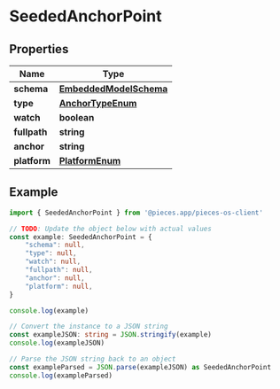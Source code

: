 
# SeededAnchorPoint


## Properties

Name | Type
------------ | -------------
**schema** | [**EmbeddedModelSchema**](EmbeddedModelSchema)
**type** | [**AnchorTypeEnum**](AnchorTypeEnum)
**watch** | **boolean**
**fullpath** | **string**
**anchor** | **string**
**platform** | [**PlatformEnum**](PlatformEnum)

## Example

```typescript
import { SeededAnchorPoint } from '@pieces.app/pieces-os-client'

// TODO: Update the object below with actual values
const example: SeededAnchorPoint = {
    "schema": null,
    "type": null,
    "watch": null,
    "fullpath": null,
    "anchor": null,
    "platform": null,
}

console.log(example)

// Convert the instance to a JSON string
const exampleJSON: string = JSON.stringify(example)
console.log(exampleJSON)

// Parse the JSON string back to an object
const exampleParsed = JSON.parse(exampleJSON) as SeededAnchorPoint
console.log(exampleParsed)
```


